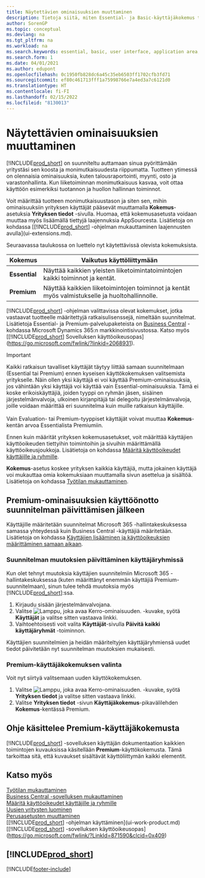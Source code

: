 ```yaml
---
title: Näytettävien ominaisuuksien muuttaminen
description: Tietoja siitä, miten Essential- ja Basic-käyttäjäkokemus tarkoittaa käyttöliittymässä, sovellusalueilla ja yrityksessä.
author: SorenGP
ms.topic: conceptual
ms.devlang: na
ms.tgt_pltfrm: na
ms.workload: na
ms.search.keywords: essential, basic, user interface, application area, experience
ms.search.form: 1
ms.date: 04/01/2021
ms.author: edupont
ms.openlocfilehash: 0c1950fb828dc6a45c35eb6503ff1702cfb3fd71
ms.sourcegitcommit: ef80c461713fff1a75998766e7a4ed3a7c6121d0
ms.translationtype: HT
ms.contentlocale: fi-FI
ms.lasthandoff: 02/15/2022
ms.locfileid: "8130013"
---
```

# <a name="change-which-features-are-displayed"></a>Näytettävien ominaisuuksien muuttaminen
[!INCLUDE[prod_short](includes/prod_short.md)] on suunniteltu auttamaan sinua pyörittämään yritystäsi sen koosta ja monimutkaisuudesta riippumatta. Tuotteen ytimessä on olennaisia ominaisuuksia, kuten talousraportointi, myynti, osto ja varastonhallinta. Kun liiketoiminnan monimutkaisuus kasvaa, voit ottaa käyttöön esimerkiksi tuotannon ja huollon hallinnan toiminnot.

Voit määrittää tuotteen monimutkaisuustason ja siten sen, mihin ominaisuuksiin yrityksen käyttäjät pääsevät muuttamalla **Kokemus**-asetuksia **Yrityksen tiedot** -sivulla. Huomaa, että kokemusasetusta voidaan muuttaa myös lisäämällä tiettyjä laajennuksia AppSourcesta. Lisätietoja on kohdassa [[!INCLUDE[prod_short](includes/prod_short.md)] -ohjelman mukauttaminen laajennusten avulla](ui-extensions.md).

Seuraavassa taulukossa on luettelo nyt käytettävissä olevista kokemuksista.

| Kokemus | Vaikutus käyttöliittymään |
| --- | --- |
| **Essential** |Näyttää kaikkien yleisten liiketoimintatoimintojen kaikki toiminnot ja kentät.|
| **Premium** |Näyttää kaikkien liiketoimintojen toiminnot ja kentät myös valmistukselle ja huoltohallinnolle.|

[!INCLUDE[prod_short](includes/prod_short.md)] -ohjelman valittavissa olevat kokemukset, jotka vastaavat tuotteelle määritettyjä ratkaisulisenssejä, nimeltään suunnitelmat. Lisätietoja Essential- ja Premium-palvelupaketeista on [Business Central](https://go.microsoft.com/fwlink/?linkid=870242) -kohdassa Microsoft Dynamics 365:n markkinointisivustossa. Katso myös [[!INCLUDE[prod_short](includes/prod_short.md)] Sovelluksen käyttöoikeusopas](https://go.microsoft.com/fwlink/?linkid=2068931).

> [!IMPORTANT]  
> Kaikki ratkaisun tavalliset käyttäjät täytyy liittää samaan suunnitelmaan (Essential tai Premium) ennen kyseisen käyttökokemuksen valitsemista yritykselle. Näin ollen yksi käyttäjä ei voi käyttää Premium-ominaisuuksia, jos vähintään yksi käyttäjä voi käyttää vain Essential-ominaisuuksia. Tämä ei koske erikoiskäyttäjiä, joiden tyyppi on ryhmän jäsen, sisäinen järjestelmänvalvoja, ulkoinen kirjanpitäjä tai delegoitu järjestelmänvalvoja, joille voidaan määrittää eri suunnitelma kuin muille ratkaisun käyttäjille.<br /><br /> Vain Evaluation- tai Premium-tyyppiset käyttäjät voivat muuttaa **Kokemus**-kentän arvoa Essentialista Premiumiin.

Ennen kuin määrität yrityksen kokemusasetukset, voit määrittää käyttäjien käyttöoikeuden tiettyihin toimintoihin ja sivuihin määrittämällä käyttöoikeusjoukkoja. Lisätietoja on kohdassa [Määritä käyttöoikeudet käyttäjille ja ryhmille](ui-define-granular-permissions.md).

**Kokemus**-asetus koskee yrityksen kaikkia käyttäjiä, mutta jokainen käyttäjä voi mukauttaa omia kokemuksiaan muuttamalla sivun asettelua ja sisältöä. Lisätietoja on kohdassa [Työtilan mukauttaminen](ui-personalization-user.md).

## <a name="enabling-premium-features-after-upgrading-a-plan"></a>Premium-ominaisuuksien käyttöönotto suunnitelman päivittämisen jälkeen
Käyttäjille määritetään suunnitelmat Microsoft 365 -hallintakeskuksessa samassa yhteydessä kuin Business Central -käyttäjiä määritetään. Lisätietoja on kohdassa [Käyttäjien lisääminen ja käyttöoikeuksien määrittäminen samaan aikaan](/microsoft-365/admin/add-users/add-users?view=o365-worldwide&preserve-view=true).

### <a name="to-update-plan-changes-in-users-groups"></a>Suunnitelman muutoksien päivittäminen käyttäjäryhmissä
Kun olet tehnyt muutoksia käyttäjien suunnitelmiin Microsoft 365 -hallintakeskuksessa (kuten määrittänyt enemmän käyttäjiä Premium-suunnitelmaan), sinun tulee tehdä muutoksia myös [!INCLUDE[prod_short](includes/prod_short.md)]:ssa.

1. Kirjaudu sisään järjestelmänvalvojana.
2. Valitse ![Lamppu, joka avaa Kerro-ominaisuuden.](media/ui-search/search_small.png "Kerro, mitä haluat tehdä") -kuvake, syötä **Käyttäjät** ja valitse sitten vastaava linkki.
3. Vaihtoehtoisesti voit valita **Käyttäjät**-sivulla **Päivitä kaikki käyttäjäryhmät** -toiminnon.

Käyttäjien suunnitelmien ja heidän määriteltyjen käyttäjäryhmiensä uudet tiedot päivitetään nyt suunnitelman muutoksien mukaisesti.

### <a name="to-select-the-premium-experience"></a>Premium-käyttäjäkokemuksen valinta
Voit nyt siirtyä valitsemaan uuden käyttökokemuksen.
1. Valitse ![Lamppu, joka avaa Kerro-ominaisuuden.](media/ui-search/search_small.png "Kerro, mitä haluat tehdä") -kuvake, syötä **Yrityksen tiedot** ja valitse sitten vastaava linkki.
2. Valitse **Yrityksen tiedot** -sivun **Käyttäjäkokemus**-pikavälilehden **Kokemus**-kentässä Premium.

## <a name="help-assumes-premium-experience"></a>Ohje käsittelee Premium-käyttäjäkokemusta
[!INCLUDE[prod_short](includes/prod_short.md)] -sovelluksen käyttäjän dokumentaation kaikkien toimintojen kuvauksissa käsitellään **Premium**-käyttökokemusta. Tämä tarkoittaa sitä, että kuvaukset sisältävät käyttöliittymän kaikki elementit.

## <a name="see-also"></a>Katso myös
[Työtilan mukauttaminen](ui-personalization-user.md)  
[Business Central -sovelluksen mukauttaminen](ui-customizing-overview.md)  
[Määritä käyttöoikeudet käyttäjille ja ryhmille](ui-define-granular-permissions.md)  
[Uusien yritysten luominen](about-new-company.md)  
[Perusasetusten muuttaminen](ui-change-basic-settings.md)  
[[!INCLUDE[prod_short](includes/prod_short.md)] -ohjelman käyttäminen](ui-work-product.md)  
[[!INCLUDE[prod_short](includes/prod_short.md)] -sovelluksen käyttöoikeusopas](https://go.microsoft.com/fwlink/?LinkId=871590&clcid=0x409)

## [!INCLUDE[prod_short](includes/free_trial_md.md)]  


[!INCLUDE[footer-include](includes/footer-banner.md)]